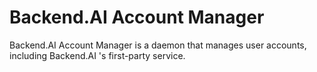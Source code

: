 # Backend.AI Account Manager

Backend.AI Account Manager is a daemon that manages user accounts, including Backend.AI 's first-party service.
